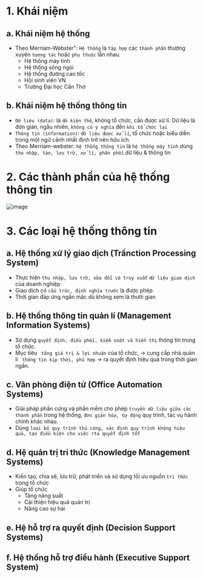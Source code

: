 # 1. Khái niệm
## a. Khái niệm hệ thống
- Theo Merriam-Webster": `Hệ thống` là `tập hợp` các `thành phần` thường xuyên `tương tác` hoặc `phụ thuộc` lẫn nhau.
  - Hệ thống máy tính
  - Hệ thống sông ngòi
  - Hệ thống đường cao tốc
  - Hội sinh viên VN
  - Trường Đại học Cần Thơ
## b. Khái niệm hệ thống thông tin
- `Dữ liệu (data)`: là `dữ kiện thô`, không tổ chức, cần được xử lí. Dữ liệu là đơn giản, ngẫu nhiên, `không có ý nghĩa` đến `khi tổ chức lại`
- `Thông tin (information)`: `dữ liệu được xử lí`, tổ chức hoặc biểu diễn trong một ngữ cảnh nhất định trở nên hữu ích.
- Theo Merriam-webster: `hệ thống thông tin` là `hệ thống máy tính` dùng `thu nhập, tạo, lưu trữ, xử lí, phân phối` dữ liệu & thông tin

# 2. Các thành phần của hệ thống thông tin
![image](https://user-images.githubusercontent.com/88178841/148487815-c4cab1fc-223c-4e83-b3be-a3ba462de566.png)

# 3. Các loại hệ thống thông tin
## a. Hệ thống xử lý giao dịch (Trấnction Processing System)
- Thực hiện `thu nhập, lưu trữ, sữa đổi và truy xuất` `dữ liệu giao dịch` của doanh nghiệp
- Giao dịch có `cấu trúc, định nghĩa trước` là được phép
- Thời gian đáp ứng ngắn mặc dù không xem là thười gian 
## b. Hệ thống thông tin quản lí (Management Information Systems)
- Sử dụng `quyết định, điều phối, kiểm soát và hiển thị` thông tin trong tổ chức.
- Mục tiêu ` tăng giá trị & lợi nhuận` của tổ chức, -> cung cấp nhà quản lí ` thông tin kịp thời, phù hợp` -> ra quyết định hiệu quả trong thời gian ngắn.
## c. Văn phòng điện tử (Office Automation Systems)
- Giải pháp phần cứng và phần mềm cho phép `truyền dữ liệu giữa các thành phần` trong hệ thống, `đơn giản hóa, tự động` quy trình, tác vụ hành chính khác nhau.
- Dùng `loại bỏ quy trình thủ công, xác định quy trình không hiệu quả, tạo điều kiện cho việc rta quyết định tốt`
## d. Hệ quản trị tri thức (Knowledge Management Systems)
- Kiến tạo, chia sẽ, lưu trữ, phát triển và sử dụng tối ưu nguồn `tri thức` trong tổ chức
- Giúp tổ chức
  - Tăng năng suất
  - Cải thiện hiệu quả quản trị
  - Nâng cao sự hài 
## e. Hệ hỗ trợ ra quyết định (Decision Support Systems)
## f. Hệ thống hỗ trợ điều hành (Executive Support System)
